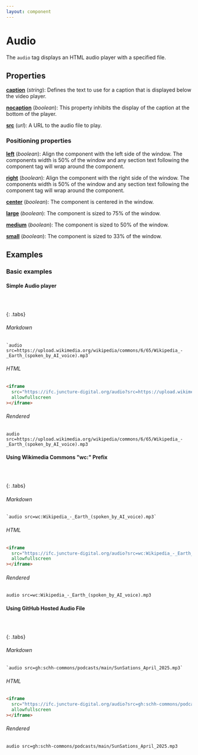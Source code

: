 ```yaml
---
layout: component
---
```


# Audio

The `audio` tag displays an HTML audio player with a specified file.

## Properties

**[caption](#basic-example)** (_string_): Defines the text to use for a caption that is displayed below the video player.

**[nocaption](#basic-examples)** (_boolean_):  This property inhibits the display of the caption at the bottom of the player.

**[src](#basic-example)** (_url_):  A URL to the audio file to play.

### Positioning properties

**[left](#positioning-examples)** (_boolean_):  Align the component with the left side of the window.  The components width is 50% of the window and any section text following the component tag will wrap around the component.

**[right](#positioning-examples)** (_boolean_):  Align the component with the right side of the window.  The components width is 50% of the window and any section text following the component tag will wrap around the component.

**[center](#positioning-examples)** (_boolean_):  The component is centered in the window.

**[large](#positioning-examples)** (_boolean_):  The component is sized to 75% of the window.

**[medium](#positioning-examples)** (_boolean_):  The component is sized to 50% of the window.

**[small](#positioning-examples)** (_boolean_):  The component is sized to 33% of the window.


## Examples

### Basic examples

#### Simple Audio player

##### &nbsp;
{: .tabs}

###### Markdown

```markup
`audio src=https://upload.wikimedia.org/wikipedia/commons/6/65/Wikipedia_-_Earth_(spoken_by_AI_voice).mp3`
```

###### HTML

```html
<iframe
  src="https://ifc.juncture-digital.org/audio?src=https://upload.wikimedia.org/wikipedia/commons/6/65/Wikipedia_-_Earth_(spoken_by_AI_voice).mp3"
  allowfullscreen
></iframe>
```

###### Rendered

`audio src=https://upload.wikimedia.org/wikipedia/commons/6/65/Wikipedia_-_Earth_(spoken_by_AI_voice).mp3`


#### Using Wikimedia Commons "wc:" Prefix

##### &nbsp;
{: .tabs}

###### Markdown

```markup
`audio src=wc:Wikipedia_-_Earth_(spoken_by_AI_voice).mp3`
```

###### HTML

```html
<iframe
  src="https://ifc.juncture-digital.org/audio?src=wc:Wikipedia_-_Earth_(spoken_by_AI_voice).mp3"
  allowfullscreen
></iframe>
```

###### Rendered

`audio src=wc:Wikipedia_-_Earth_(spoken_by_AI_voice).mp3`


#### Using GitHub Hosted Audio File

##### &nbsp;
{: .tabs}

###### Markdown

```markup
`audio src=gh:schh-commons/podcasts/main/SunSations_April_2025.mp3`
```

###### HTML

```html
<iframe
  src="https://ifc.juncture-digital.org/audio?src=gh:schh-commons/podcasts/main/SunSations_April_2025.mp3"
  allowfullscreen
></iframe>
```

###### Rendered

`audio src=gh:schh-commons/podcasts/main/SunSations_April_2025.mp3`